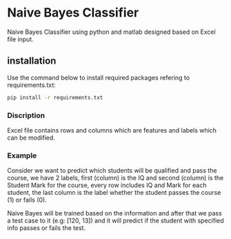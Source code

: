 # Naive Bayes Classifier

Naive Bayes Classifier using python and matlab designed based on Excel file input.

## installation

Use the command below to install required packages refering to requirements.txt:

```bash
pip install -r requirements.txt
```

### Discription

Excel file contains rows and columns which are features and labels which can be modified.

### Example

Consider we want to predict which students will be qualified and pass the course, we have 2 labels, first (column) is the IQ and second (column) is the Student Mark for the course, every row includes IQ and Mark for each student, the last column is the label whether the student passes the course (1) or fails (0).

Naive Bayes will be trained based on the information and after that we pass a test case to it (e.g: [120, 13]) and it will predict if the student with specified info passes or fails the test.
